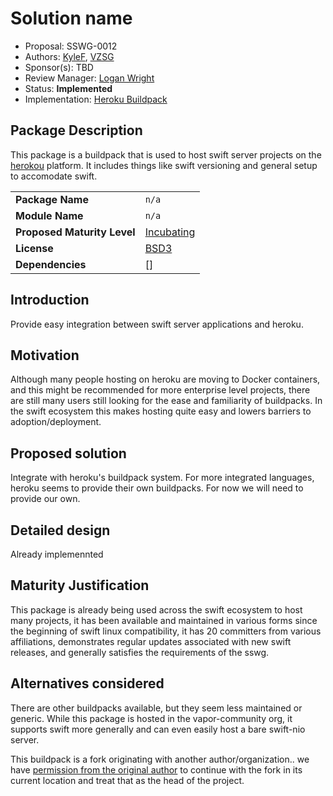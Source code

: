 # Solution name

* Proposal: SSWG-0012
* Authors: [KyleF](https://github.com/kylef), [VZSG](https://github.com/vzsg)
* Sponsor(s): TBD
* Review Manager: [Logan Wright](https://github.com/loganwright)
* Status: **Implemented**
* Implementation: [Heroku Buildpack](https://github.com/vapor-community/heroku-buildpack)

## Package Description

This package is a buildpack that is used to host swift server projects on the [herokou](http://heroku.com/) platform. It includes things like swift versioning and general setup to accomodate swift.

|  |  |
|--|--|
| **Package Name** | `n/a` |
| **Module Name** | `n/a` |
| **Proposed Maturity Level** | [Incubating](https://github.com/swift-server/sswg/blob/master/process/incubation.md#process-diagram) |
| **License** | [BSD3](https://github.com/vapor-community/heroku-buildpack/blob/master/LICENSE) |
| **Dependencies** | [] |

## Introduction

Provide easy integration between swift server applications and heroku.

## Motivation

Although many people hosting on heroku are moving to Docker containers, and this might be recommended for more enterprise level projects, there are still many users still looking for the ease and familiarity of buildpacks. In the swift ecosystem this makes hosting quite easy and lowers barriers to adoption/deployment.

## Proposed solution

Integrate with heroku's buildpack system. For more integrated languages, heroku seems to provide their own buildpacks. For now we will need to provide our own.

## Detailed design

Already implemennted

## Maturity Justification

This package is already being used across the swift ecosystem to host many projects, it has been available and maintained in various forms since the beginning of swift linux compatibility, it has 20 committers from various affiliations, demonstrates regular updates associated with new swift releases, and generally satisfies the requirements of the sswg.

## Alternatives considered

There are other buildpacks available, but they seem less maintained or generic. While this package is hosted in the vapor-community org, it supports swift more generally and can even easily host a bare swift-nio server.

This buildpack is a fork originating with another author/organization.. we have [permission from the original author](https://github.com/kylef/heroku-buildpack-swift/issues/45) to continue with the fork in its current location and treat that as the head of the project.
